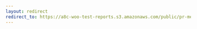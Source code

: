 ```yaml
---
layout: redirect
redirect_to: https://a8c-woo-test-reports.s3.amazonaws.com/public/pr-merge/41878/api/index.html
---
```

